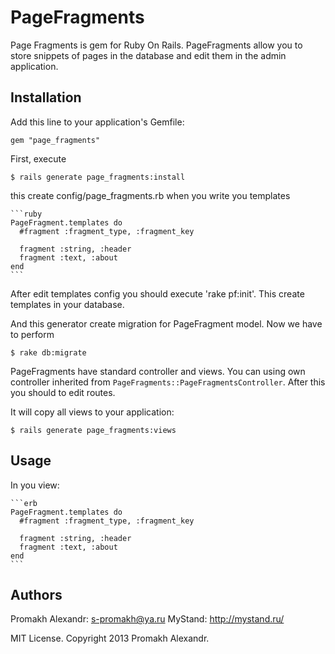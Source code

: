 # PageFragments

Page Fragments is gem for Ruby On Rails.
PageFragments allow you to store snippets of pages in the database and edit them in the admin application.

## Installation

Add this line to your application's Gemfile:

    gem "page_fragments"

First, execute

    $ rails generate page_fragments:install

this create config/page_fragments.rb when you write you templates

    ```ruby
    PageFragment.templates do
      #fragment :fragment_type, :fragment_key

      fragment :string, :header
      fragment :text, :about
    end
    ```

After edit templates config you should execute 'rake pf:init'. This create templates in your database.

And this generator create migration for PageFragment model.
Now we have to perform

    $ rake db:migrate

PageFragments have standard controller and views. You can using own controller inherited from `PageFragments::PageFragmentsController`.
After this you should to edit routes.

It will copy all views to your application:

    $ rails generate page_fragments:views

## Usage

In you view:

    ```erb
    PageFragment.templates do
      #fragment :fragment_type, :fragment_key

      fragment :string, :header
      fragment :text, :about
    end
    ```

## Authors

Promakh Alexandr: s-promakh@ya.ru
MyStand: http://mystand.ru/

MIT License. Copyright 2013 Promakh Alexandr.

